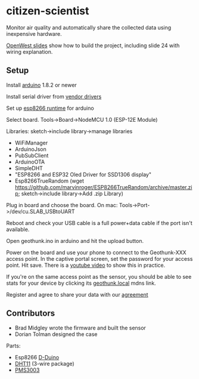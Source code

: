 # citizen-scientist

Monitor air quality and automatically share the collected data using inexpensive hardware.

[OpenWest slides](https://docs.google.com/presentation/d/14199zjeJYKTTuAwEFpema6mJRyAuVe0BQ5JEuAFFPP4/edit?usp=sharing) show how to build the project, including slide 24 with wiring explanation.

## Setup

Install [arduino](https://www.arduino.cc/en/Main/Software) 1.8.2 or newer

Install serial driver from [vendor drivers](https://www.silabs.com/products/development-tools/software/usb-to-uart-bridge-vcp-drivers)

Set up [esp8266 runtime](http://esp8266.github.io/Arduino/versions/2.0.0/doc/installing.html) for arduino

Select board. Tools->Board->NodeMCU 1.0 (ESP-12E Module)

Libraries: sketch->include library->manage libraries
* WiFiManager
* ArduinoJson
* PubSubClient
* ArduinoOTA
* SimpleDHT
* "ESP8266 and ESP32 Oled Driver for SSD1306 display"
* Esp8266TrueRandom (wget https://github.com/marvinroger/ESP8266TrueRandom/archive/master.zip; sketch->include library->Add .zip Library)

Plug in board and choose the board. On mac: Tools->Port->/dev/cu.SLAB_USBtoUART

Reboot and check your USB cable is a full power+data cable if the port isn't available.

Open geothunk.ino in arduino and hit the upload button.

Power on the board and use your phone to connect to the Geothunk-XXX access point. In the captive portal screen, set the password for your access point. Hit save. There is a [youtube video](https://www.youtube.com/watch?v=-iKyWOWEP4E&t=4s) to show this in practice.

If you're on the same access point as the sensor, you should be able to see stats for your device by clicking its [geothunk.local](http://geothunk.local) mdns link.

Register and agree to share your data with our [agreement](https://docs.google.com/forms/d/e/1FAIpQLScs9sQVZbnWg0XCuS6sA2pAkzf4LLobDE_Wj_pccsHPoGVKmw/viewform)

## Contributors

* Brad Midgley wrote the firmware and built the sensor
* Dorian Tolman designed the case

Parts:
* Esp8266 [D-Duino](https://www.aliexpress.com/item/new-NODEMCU-wifi-NodeMCU-forArduino-ESP8266-wemos-for-OLED/32802190441.html)
* [DHT11](https://www.aliexpress.com/item/New-DHT11-Temperature-and-Relative-Humidity-Sensor-Module-for-arduino/1873305905.html) (3-wire package)
* [PMS3003](https://www.aliexpress.com/item/Laser-PM2-5-DUST-SENSOR-PMS3003-High-precision-laser-dust-concentration-sensor-digital-dust-particles-G3/32371229255.html)
